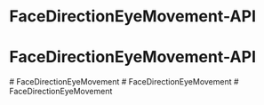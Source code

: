 # FaceDirectionEyeMovement-API
# FaceDirectionEyeMovement-API
#   F a c e D i r e c t i o n E y e M o v e m e n t  
 #   F a c e D i r e c t i o n E y e M o v e m e n t  
 #   F a c e D i r e c t i o n E y e M o v e m e n t  
 
